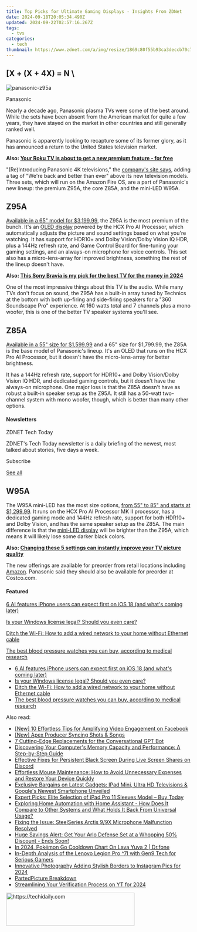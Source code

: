```yaml
---
title: Top Picks for Ultimate Gaming Displays - Insights From ZDNet
date: 2024-09-18T20:05:34.490Z
updated: 2024-09-22T02:57:16.267Z
tags:
  - tvs
categories:
  - tech
thumbnail: https://www.zdnet.com/a/img/resize/1869c80f55b93ca3deccb70c729e27412d7c97b8/2023/09/14/3d50fdb8-92f1-4e82-9764-1f9bf54da3f2/gaming-tv-cover-image.jpg?width=278&height=156&fit=crop&auto=webp
---
```


## \[X + (X + 4X) = N \

![panasonic-z95a](https://www.zdnet.com/a/img/resize/f7f94f63b0adb095008402150d3e792441c46bd6/2024/09/05/0f775309-83aa-42b4-ba1d-c06e9b7716bf/panasonic-z95a.jpg?auto=webp&width=1280)

Panasonic

Nearly a decade ago, Panasonic plasma TVs were some of the best around. While the sets have been absent from the American market for quite a few years, they have stayed on the market in other countries and still generally ranked well.

Panasonic is apparently looking to recapture some of its former glory, as it has announced a return to the United States television market.

**Also: [Your Roku TV is about to get a new premium feature - for free](https://www.zdnet.com/home-and-office/home-entertainment/your-roku-tv-is-about-to-get-a-new-premium-feature-for-free/)**

"(Re)Introducing Panasonic 4K televisions," the [company's site says](https://shop.panasonic.com/pages/panasonic-smart-tvs), adding a tag of "We're back and better than ever" above its new television models. Three sets, which will run on the Amazon Fire OS, are a part of Panasonic's new lineup: the premium Z95A, the core Z85A, and the mini-LED W95A.

## Z95A 

[Available in a 65" model for $3,199.99](https://buy.geni.us/Proxy.ashx?TSID=368250&GR%5FURL=https%3A%2F%2Fwww.amazon.com%2FPanasonic-65-inch-Adaptive-Refresh-Hands-Free%2Fdp%2FB0D8S2D1CZ%2F%3Ftag%3Dzd-buy-button-20%26ascsubtag%3D%5F%5FCOM%5FCLICK%5FID%5F%5F%7Cb178a04b-30b1-4bc6-91be-439dc52e2c9b%7Cdtp&dtb=1), the Z95A is the most premium of the bunch. It's an [OLED display](https://www.zdnet.com/home-and-office/home-entertainment/oled-vs-qled/) powered by the HCX Pro AI Processor, which automatically adjusts the picture and sound settings based on what you're watching. It has support for HDR10+ and Dolby Vision/Dolby Vision IQ HDR, plus a 144Hz refresh rate, and Game Control Board for fine-tuning your gaming settings, and an always-on microphone for voice controls. This set also has a micro-lens-array for improved brightness, something the rest of the lineup doesn't have.

**Also: [This Sony Bravia is my pick for the best TV for the money in 2024](https://www.zdnet.com/home-and-office/home-entertainment/sony-bravia-x90l-review/)**

One of the most impressive things about this TV is the audio. While many TVs don't focus on sound, the Z95A has a built-in array tuned by Technics at the bottom with both up-firing and side-firing speakers for a "360 Soundscape Pro" experience. At 160 watts total and 7 channels plus a mono woofer, this is one of the better TV speaker systems you'll see.

## Z85A

[Available in a 55" size for $1,599.99](https://buy.geni.us/Proxy.ashx?TSID=368250&GR%5FURL=https%3A%2F%2Fwww.amazon.com%2FPanasonic-65-inch-Amazon-Adaptive-Refresh%2Fdp%2FB0D8S669CY%3Ftag%3Dzd-buy-button-20%26ascsubtag%3D%5F%5FCOM%5FCLICK%5FID%5F%5F%7Cb178a04b-30b1-4bc6-91be-439dc52e2c9b%7Cdtp&dtb=1) and a 65" size for $1,799.99, the Z85A is the base model of Panasonic's lineup. It's an OLED that runs on the HCX Pro AI Processor, but it doesn't have the micro-lens-array for better brightness. 

It has a 144Hz refresh rate, support for HDR10+ and Dolby Vision/Dolby Vision IQ HDR, and dedicated gaming controls, but it doesn't have the always-on microphone. One major loss is that the Z85A doesn't have as robust a built-in speaker setup as the Z95A. It still has a 50-watt two-channel system with mono woofer, though, which is better than many other options.

#### Newsletters

ZDNET Tech Today

ZDNET's Tech Today newsletter is a daily briefing of the newest, most talked about stories, five days a week.

 Subscribe

[See all](https://www.zdnet.com/newsletters/)

## W95A

The W95A mini-LED has the most size options, [from 55" to 85" and starts at $1,299.99](https://buy.geni.us/Proxy.ashx?TSID=368250&GR%5FURL=https%3A%2F%2Fwww.amazon.com%2FPanasonic-65-inch-Amazon-Dimming-Refresh%2Fdp%2FB0D8SDKSWT%3Ftag%3Dzd-buy-button-20%26ascsubtag%3D%5F%5FCOM%5FCLICK%5FID%5F%5F%7Cb178a04b-30b1-4bc6-91be-439dc52e2c9b%7Cdtp&dtb=1). It runs on the HCX Pro AI Processor MK II processor, has a dedicated gaming mode and 144Hz refresh rate, support for both HDR10+ and Dolby Vision, and has the same speaker setup as the Z85A. The main difference is that the [mini-LED display](https://www.zdnet.com/home-and-office/home-entertainment/mini-led-vs-oled-tv/) will be brighter than the Z95A, which means it will likely lose some darker black colors.

**Also: [Changing these 5 settings can instantly improve your TV picture quality](https://www.zdnet.com/home-and-office/home-entertainment/i-changed-these-5-tv-settings-to-instantly-improve-the-picture-quality-and-how-they-work/)**

The new offerings are available for preorder from retail locations including [Amazon](https://buy.geni.us/Proxy.ashx?TSID=368250&GR%5FURL=https%3A%2F%2Fwww.amazon.com%2Fstores%2Fpage%2F0DF89631-4965-4138-9A1F-B2458F6B8379%3Ftag%3Dzd-buy-button-20%26ascsubtag%3D%5F%5FCOM%5FCLICK%5FID%5F%5F%7Cb178a04b-30b1-4bc6-91be-439dc52e2c9b%7Cdtp&dtb=1). Panasonic said they should also be available for preorder at Costco.com.

#### Featured

[6 AI features iPhone users can expect first on iOS 18 (and what's coming later)](https://www.zdnet.com/article/6-ai-features-iphone-users-can-expect-first-on-ios-18-and-whats-coming-later/ "6 AI features iPhone users can expect first on iOS 18 (and what's coming later)")

[Is your Windows license legal? Should you even care?](https://www.zdnet.com/article/is-your-windows-license-legal-should-you-even-care/ "Is your Windows license legal? Should you even care?")

[Ditch the Wi-Fi: How to add a wired network to your home without Ethernet cable](https://www.zdnet.com/article/ditch-the-wi-fi-how-to-add-a-wired-network-to-your-home-without-ethernet-cable/ "Ditch the Wi-Fi: How to add a wired network to your home without Ethernet cable")

[The best blood pressure watches you can buy, according to medical research](https://www.zdnet.com/article/best-blood-pressure-watch/ "The best blood pressure watches you can buy, according to medical research")

* [6 AI features iPhone users can expect first on iOS 18 (and what's coming later)](https://www.zdnet.com/article/6-ai-features-iphone-users-can-expect-first-on-ios-18-and-whats-coming-later/ "6 AI features iPhone users can expect first on iOS 18 (and what's coming later)")
* [Is your Windows license legal? Should you even care?](https://www.zdnet.com/article/is-your-windows-license-legal-should-you-even-care/ "Is your Windows license legal? Should you even care?")
* [Ditch the Wi-Fi: How to add a wired network to your home without Ethernet cable](https://www.zdnet.com/article/ditch-the-wi-fi-how-to-add-a-wired-network-to-your-home-without-ethernet-cable/ "Ditch the Wi-Fi: How to add a wired network to your home without Ethernet cable")
* [The best blood pressure watches you can buy, according to medical research](https://www.zdnet.com/article/best-blood-pressure-watch/ "The best blood pressure watches you can buy, according to medical research")

<ins class="adsbygoogle"
     style="display:block"
     data-ad-format="autorelaxed"
     data-ad-client="ca-pub-7571918770474297"
     data-ad-slot="1223367746"></ins>

<ins class="adsbygoogle"
     style="display:block"
     data-ad-client="ca-pub-7571918770474297"
     data-ad-slot="8358498916"
     data-ad-format="auto"
     data-full-width-responsive="true"></ins>

<span class="atpl-alsoreadstyle">Also read:</span>
<div><ul>
<li><a href="https://facebook-video-content.techidaily.com/new-10-effortless-tips-for-amplifying-video-engagement-on-facebook/"><u>[New] 10 Effortless Tips for Amplifying Video Engagement on Facebook</u></a></li>
<li><a href="https://youtube-videos.techidaily.com/new-apex-producer-syncing-shots-and-songs/"><u>[New] Apex Producer Syncing Shots & Songs</u></a></li>
<li><a href="https://tech-savvy.techidaily.com/7-cutting-edge-replacements-for-the-conversational-gpt-bot/"><u>7 Cutting-Edge Replacements for the Conversational GPT Bot</u></a></li>
<li><a href="https://hardware-tips.techidaily.com/discovering-your-computers-memory-capacity-and-performance-a-step-by-step-guide/"><u>Discovering Your Computer's Memory Capacity and Performance: A Step-by-Step Guide</u></a></li>
<li><a href="https://program-issues.techidaily.com/effective-fixes-for-persistent-black-screen-during-live-screen-shares-on-discord/"><u>Effective Fixes for Persistent Black Screen During Live Screen Shares on Discord</u></a></li>
<li><a href="https://hardware-tips.techidaily.com/effortless-mouse-maintenance-how-to-avoid-unnecessary-expenses-and-restore-your-device-quickly/"><u>Effortless Mouse Maintenance: How to Avoid Unnecessary Expenses and Restore Your Device Quickly</u></a></li>
<li><a href="https://hardware-tips.techidaily.com/exclusive-bargains-on-latest-gadgets-ipad-mini-ultra-hd-televisions-and-googles-newest-smartphone-unveiled/"><u>Exclusive Bargains on Latest Gadgets: IPad Mini, Ultra HD Televisions & Google's Newest Smartphone Unveiled</u></a></li>
<li><a href="https://hardware-tips.techidaily.com/expert-picks-elite-selection-of-ipad-pro-11-sleeves-model-buy-today/"><u>Expert Picks: Elite Selection of iPad Pro 11 Sleeves Model – Buy Today</u></a></li>
<li><a href="https://hardware-tips.techidaily.com/exploring-home-automation-with-home-assistant-how-does-it-compare-to-other-systems-and-what-holds-it-back-from-universal-usage/"><u>Exploring Home Automation with Home Assistant - How Does It Compare to Other Systems and What Holds It Back From Universal Usage?</u></a></li>
<li><a href="https://sound-issues.techidaily.com/fixing-the-issue-steelseries-arctis-99x-microphone-malfunction-resolved/"><u>Fixing the Issue: SteelSeries Arctis 9/9X Microphone Malfunction Resolved</u></a></li>
<li><a href="https://hardware-tips.techidaily.com/huge-savings-alert-get-your-arlo-defense-set-at-a-whopping-50-discount-ends-soon/"><u>Huge Savings Alert: Get Your Arlo Defense Set at a Whopping 50% Discount - Ends Soon!</u></a></li>
<li><a href="https://android-pokemon-go.techidaily.com/in-2024-pokemon-go-cooldown-chart-on-lava-yuva-2-drfone-by-drfone-virtual-android/"><u>In 2024, Pokémon Go Cooldown Chart On Lava Yuva 2 | Dr.fone</u></a></li>
<li><a href="https://hardware-tips.techidaily.com/in-depth-analysis-of-the-lenovo-legion-pro-7i-with-gen9-tech-for-serious-gamers/"><u>In-Depth Analysis of the Lenovo Legion Pro ^7I with Gen9 Tech for Serious Gamers</u></a></li>
<li><a href="https://instagram-clips.techidaily.com/innovative-photography-adding-stylish-borders-to-instagram-pics-for-2024/"><u>Innovative Photography Adding Stylish Borders to Instagram Pics for 2024</u></a></li>
<li><a href="https://screen-video-capture.techidaily.com/partedpicture-breakdown/"><u>PartedPicture Breakdown</u></a></li>
<li><a href="https://facebook-video-footage.techidaily.com/streamlining-your-verification-process-on-yt-for-2024/"><u>Streamlining Your Verification Process on YT for 2024</u></a></li>
</ul></div>

<!-- affiliate ads begin -->
<a href="https://unicoeye.pxf.io/c/5597632/2148771/18498" target="_top" id="2148771">
  <img src="//a.impactradius-go.com/display-ad/18498-2148771" border="0" alt="https://techidaily.com" width="350" height="90"/>
</a>
<img height="0" width="0" src="https://unicoeye.pxf.io/i/5597632/2148771/18498" style="position:absolute;visibility:hidden;" border="0" />
<!-- affiliate ads end -->

